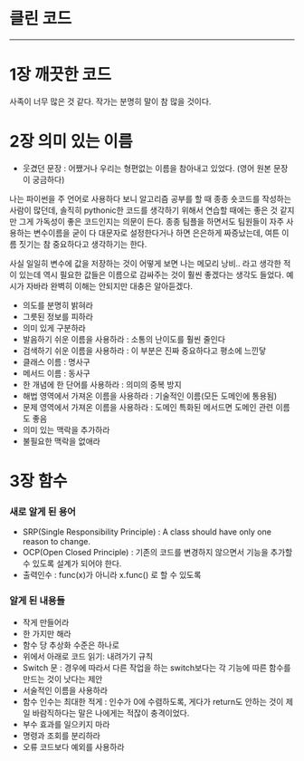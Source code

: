 # 클린 코드
---

# **1장 깨끗한 코드**

사족이 너무 많은 것 같다. 작가는 분명히 말이 참 많을 것이다.

# **2장 의미 있는 이름**

- 웃겼던 문장 : 어쨌거나 우리는 형편없는 이름을 참아내고 있었다. (영어 원본 문장이 궁금하다)

나는 파이썬을 주 언어로 사용하다 보니 알고리즘 공부를 할 때 종종 숏코드를 작성하는 사람이 많던데, 솔직히 pythonic한 코드를 생각하기 위해서 연습할 때에는 좋은 것 같지만 그게 가독성이 좋은 코드인지는 의문이 든다. 종종 팀플을 하면서도 팀원들이 자주 사용하는 변수이름을 굳이 다 대문자로 설정한다거나 하면 은은하게 짜증났는데, 여튼 이름 짓기는 참 중요하다고 생각하기는 한다.

사실 일일히 변수에 값을 저장하는 것이 어떻게 보면 나는 메모리 낭비.. 라고 생각한 적이 있는데 역시 필요한 값들은 이름으로 감싸주는 것이 훨씬 좋겠다는 생각도 들었다. 예시가 자바라 완벽히 이해는 안되지만 대충은 알아듣겠다.

- 의도를 분명히 밝혀라
- 그릇된 정보를 피하라
- 의미 있게 구분하라
- 발음하기 쉬운 이름을 사용하라 : 소통의 난이도를 훨씬 줄인다
- 검색하기 쉬운 이름을 사용하라 : 이 부분은 진짜 중요하다고 평소에 느낀닿
- 클래스 이름 : 명사구
- 메서드 이름 : 동사구
- 한 개념에 한 단어를 사용하라 : 의미의 중복 방지
- 해법 영역에서 가져온 이름을 사용하라 : 기술적인 이름(모든 도메인에 통용됨)
- 문제 영역에서 가져온 이름을 사용하라 : 도메인 특화된 메서드면 도메인 관련 이름도 좋음
- 의미 있는 맥락을 추가하라
- 불필요한 맥락을 없애라

# **3장 함수**

### 새로 알게 된 용어
- SRP(Single Responsibility Principle) : A class should have only one reason to change.
- OCP(Open Closed Principle) : 기존의 코드를 변경하지 않으면서 기능을 추가할 수 있도록 설계가 되어야 한다.
- 출력인수 : func(x)가 아니라 x.func() 로 할 수 있도록

### 알게 된 내용들
- 작게 만들어라
- 한 가지만 해라
- 함수 당 추상화 수준은 하나로
- 위에서 아래로 코드 읽기: 내려가기 규칙
- Switch 문 : 경우에 따라서 다른 작업을 하는 switch보다는 각 기능에 따른 함수를 만드는 것이 낫다는 제안
- 서술적인 이름을 사용하라
- 함수 인수는 최대한 적게 : 인수가 0에 수렴하도록, 게다가 return도 안하는 것이 제일 바람직하다는 말은 나에게는 적잖이 충격이었다.
- 부수 효과를 일으키지 마라
- 명령과 조회를 분리하라
- 오류 코드보다 예외를 사용하라
